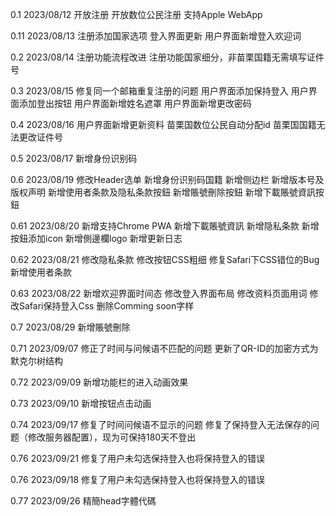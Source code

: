 0.1
2023/08/12
开放注册
开放数位公民注册
支持Apple WebApp

0.11
2023/08/13
注册添加国家选项
登入界面更新
用户界面新增登入欢迎词

0.2
2023/08/14
注册功能流程改进
注册功能国家细分，非苗栗国籍无需填写证件号

0.3
2023/08/15
修复同一个邮箱重复注册的问题
用户界面添加保持登入
用户界面添加登出按钮
用户界面新增姓名遮罩
用户界面新增更改密码

0.4
2023/08/16
用户界面新增更新资料
苗栗国数位公民自动分配id
苗栗国国籍无法更改证件号

0.5
2023/08/17
新增身份识别码

0.6
2023/08/19
修改Header选单
新增身份识别码国籍
新增侧边栏
新增版本号及版权声明
新增使用者条款及隐私条款按鈕
新增賬號刪除按鈕
新增下載賬號資訊按鈕

0.61
2023/08/20
新增支持Chrome PWA
新增下載賬號資訊
新增隐私条款
新增按鈕添加icon
新增側邊欄logo
新增更新日志

0.62
2023/08/21
修改隐私条款
修改按钮CSS粗细
修复Safari下CSS错位的Bug
新增使用者条款

0.63
2023/08/22
新增欢迎界面时间态
修改登入界面布局
修改资料页面用词
修改Safari保持登入Css
删除Comming soon字样

0.7
2023/08/29
新增賬號刪除

0.71
2023/09/07
修正了时间与问候语不匹配的问题
更新了QR-ID的加密方式为默克尔树结构

0.72
2023/09/09
新增功能栏的进入动画效果

0.73
2023/09/10
新增按钮点击动画

0.74
2023/09/17
修复了时间问候语不显示的问题
修复了保持登入无法保存的问题（修改服务器配置），现为可保持180天不登出

0.76
2023/09/21
修复了用户未勾选保持登入也将保持登入的错误

0.76
2023/09/18
修复了用户未勾选保持登入也将保持登入的错误

0.77
2023/09/26
精簡head字體代碼